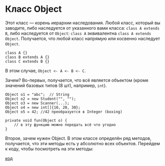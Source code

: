 # Класс Object

Этот класс — корень иерархии наследования.
Любой класс, который вы заводите, либо наследуется от указанного вами класса: `class A extends B`, либо наследуется от `Object`: `class A` эквивалентна `class A extends Object`. Получается, что любой класс напрямую или косвенно наследует `Object`.

```
class A {}
class B extends A {}
class C extends B {}
```

В этом случае, `Object <- A <- B <- C`.

Зачем? Во-первых, получается, что всё является объектом (кроме значений базовых типов (8 шт), например, `int`).

```
Object o1 = "abc";  // String
Object o2 = new Student("", "");
Object o3 = new Scanner(...);
Object o4 = new int[]{10, 20, 30};
Object o5 = 42; //42 преобразуется в Integer (boxing)

private void fun(Object o) {
    // в эту функцию можно передать всё что угодно
}
```

Второе, зачем нужен Object. В этом классе определён ряд методов, получается, что эти методы есть у абсолютно всех объектов. Перейдем к коду, чтобы посмотреть на эти методы:

[код](https://github.com/iposov/students-site/blob/master/22spring/prog_tech/src/ru/spbu/arts/oop/ObjectExamples.java)
